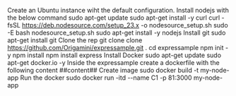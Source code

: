 Create an Ubuntu instance wiht the default configuration.
Install nodejs with the below command
sudo apt-get update
sudo apt-get install -y curl
curl -fsSL https://deb.nodesource.com/setup_23.x -o nodesource_setup.sh
sudo -E bash nodesource_setup.sh
sudo apt-get install -y nodejs
Install git
sudo apt-get install git
Clone the rep
git clone clone https://github.com/Origamini/expressample.git .
cd expressample
npm init -y
npm install
npm install express
Install Docker
sudo apt-get update
sudo apt-get docker.io -y
Inside the expressample create a dockerfile with the following content
##content##
Create image
sudo docker build -t my-node-app
Run the docker
sudo docker run -itd --name C1 -p 81:3000 my-node-app
